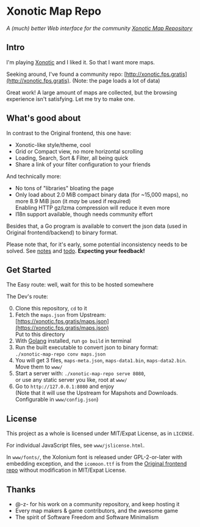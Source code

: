 
# Xonotic Map Repo

*A (much) better Web interface for the community [Xonotic Map Repository](https://github.com/z/xonotic-map-repository)*

## Intro

I'm playing [Xonotic](https://xonotic.org/) and I liked it. So that I want more maps.

Seeking around, I've found a community repo: [http://xonotic.fps.gratis](http://xonotic.fps.gratis). (Note: the page loads a lot of data)

Great work! A large amount of maps are collected, but the browsing experience isn't satisfying. Let me try to make one.

## What's good about

In contrast to the Original frontend, this one have:

- Xonotic-like style/theme, cool
- Grid or Compact view, no more horizontal scrolling
- Loading, Search, Sort & Filter, all being quick
- Share a link of your filter configuration to your friends

And technically more:

- No tons of "libraries" bloating the page
- Only load about 2.0 MiB compact binary data (for ~15,000 maps), no more 8.9 MiB json (it *may* be used if required)  
  Enabling HTTP gz/lzma compression will reduce it even more
- I18n support available, though needs community effort

Besides that, a Go program is available to convert the json data (used in Original frontend/backend) to binary format.

Please note that, for it's early, some potential inconsistency needs to be solved. See [notes](notes.txt) and [todo](todo.txt). **Expecting your feedback!**

## Get Started

The Easy route: well, wait for this to be hosted somewhere

The Dev's route:

0. Clone this repository, `cd` to it
1. Fetch the `maps.json` from Upstream: [https://xonotic.fps.gratis/maps.json](https://xonotic.fps.gratis/maps.json)  
  Put to this directory
2. With [Golang](https://go.dev/) installed, run `go build` in terminal
3. Run the built executable to convert json to binary format:  
  `./xonotic-map-repo conv maps.json`
4. You will get 3 files, `maps-meta.json`, `maps-data1.bin`, `maps-data2.bin`.  
  Move them to `www/`
5. Start a server with:
  `./xonotic-map-repo serve 8080`,  
  or use any static server you like, root at `www/`
6. Go to `http://127.0.0.1:8080` and enjoy  
  (Note that it will use the Upstream for Mapshots and Downloads. Configurable in `www/config.json`)

## License

This project as a whole is licensed under MIT/Expat License, as in `LICENSE`.

For individual JavaScript files, see `www/jslicense.html`.

In `www/fonts/`, the Xolonium font is released under GPL-2-or-later with embedding exception, and the `icomoon.ttf` is from the [Original frontend repo](https://github.com/z/xonotic-map-repository-web/) without modification in MIT/Expat License.

## Thanks

- @-z- for his work on a community repository, and keep hosting it
- Every map makers & game contributors, and the awesome game
- The spirit of Software Freedom and Software Minimalism
